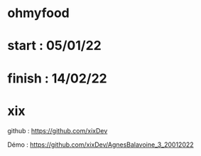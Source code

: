 # ohmyfood 
# start : 05/01/22
# finish : 14/02/22
# xix
github : https://github.com/xixDev

Démo : https://github.com/xixDev/AgnesBalavoine_3_20012022


